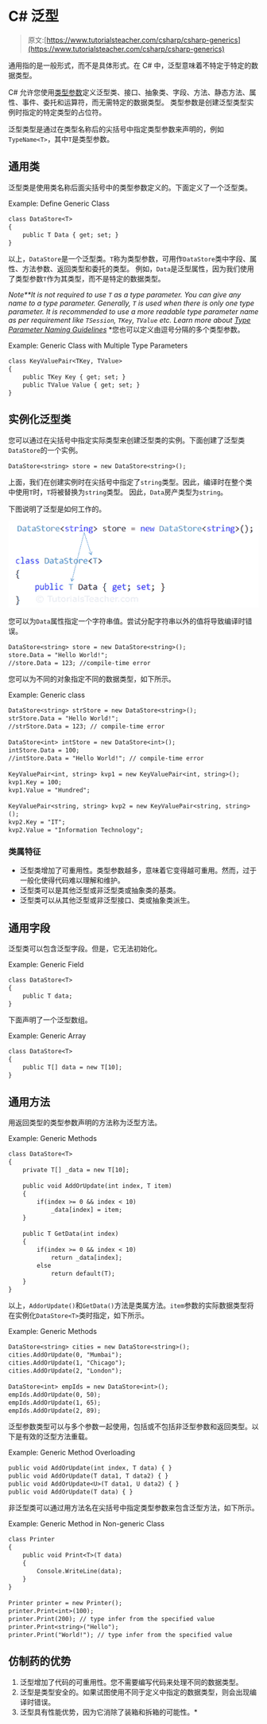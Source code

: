 # C# 泛型

> 原文:[https://www.tutorialsteacher.com/csharp/csharp-generics](https://www.tutorialsteacher.com/csharp/csharp-generics)

通用指的是一般形式，而不是具体形式。在 C# 中，泛型意味着不特定于特定的数据类型。

C# 允许您使用[类型参数](https://docs.microsoft.com/en-us/dotnet/csharp/programming-guide/generics/generic-type-parameters)定义泛型类、接口、抽象类、字段、方法、静态方法、属性、事件、委托和运算符，而无需特定的数据类型。 类型参数是创建泛型类型实例时指定的特定类型的占位符。

泛型类型是通过在类型名称后的尖括号中指定类型参数来声明的，例如`TypeName<T>`，其中`T`是类型参数。

## 通用类

泛型类是使用类名称后面尖括号中的类型参数定义的。下面定义了一个泛型类。

Example: Define Generic Class

```
class DataStore<T>
{
    public T Data { get; set; }
} 
```

以上，`DataStore`是一个泛型类。`T`称为类型参数，可用作`DataStore`类中字段、属性、方法参数、返回类型和委托的类型。 例如，`Data`是泛型属性，因为我们使用了类型参数`T`作为其类型，而不是特定的数据类型。

*Note**It is not required to use `T` as a type parameter. You can give any name to a type parameter. Generally, `T` is used when there is only one type parameter. It is recommended to use a more readable type parameter name as per requirement like `TSession`, `TKey`, `TValue` etc. Learn more about [Type Parameter Naming Guidelines](https://docs.microsoft.com/en-us/dotnet/csharp/programming-guide/generics/generic-type-parameters#type-parameter-naming-guidelines)* *您也可以定义由逗号分隔的多个类型参数。

Example: Generic Class with Multiple Type Parameters

```
class KeyValuePair<TKey, TValue>
{
    public TKey Key { get; set; }
    public TValue Value { get; set; }
} 
```

## 实例化泛型类

您可以通过在尖括号中指定实际类型来创建泛型类的实例。下面创建了泛型类`DataStore`的一个实例。

```
DataStore<string> store = new DataStore<string>(); 
```

上面，我们在创建实例时在尖括号中指定了`string`类型。因此，编译时在整个类中使用`T`时，`T`将被替换为`string`类型。 因此，`Data`房产类型为`string`。

下图说明了泛型是如何工作的。

[![C# Generics](img/91c8cfc02baf9a2fa8de41a237594b3f.png)](../../Content/images/csharp/generics.png) 

您可以为`Data`属性指定一个字符串值。尝试分配字符串以外的值将导致编译时错误。

```
DataStore<string> store = new DataStore<string>();
store.Data = "Hello World!";
//store.Data = 123; //compile-time error 
```

您可以为不同的对象指定不同的数据类型，如下所示。

Example: Generic class

```
DataStore<string> strStore = new DataStore<string>();
strStore.Data = "Hello World!";
//strStore.Data = 123; // compile-time error

DataStore<int> intStore = new DataStore<int>();
intStore.Data = 100;
//intStore.Data = "Hello World!"; // compile-time error

KeyValuePair<int, string> kvp1 = new KeyValuePair<int, string>();
kvp1.Key = 100;
kvp1.Value = "Hundred";

KeyValuePair<string, string> kvp2 = new KeyValuePair<string, string>();
kvp2.Key = "IT";
kvp2.Value = "Information Technology"; 
```

### 类属特征

*   泛型类增加了可重用性。类型参数越多，意味着它变得越可重用。然而，过于一般化使得代码难以理解和维护。
*   泛型类可以是其他泛型或非泛型类或抽象类的基类。
*   泛型类可以从其他泛型或非泛型接口、类或抽象类派生。

## 通用字段

泛型类可以包含泛型字段。但是，它无法初始化。

Example: Generic Field

```
class DataStore<T>
{
    public T data;
} 
```

下面声明了一个泛型数组。

Example: Generic Array

```
class DataStore<T>
{
    public T[] data = new T[10];
} 
```

## 通用方法

用返回类型的类型参数声明的方法称为泛型方法。

Example: Generic Methods

```
class DataStore<T>
{
    private T[] _data = new T[10];

    public void AddOrUpdate(int index, T item)
    {
        if(index >= 0 && index < 10)
            _data[index] = item;
    }

    public T GetData(int index)
    {
        if(index >= 0 && index < 10)
            return _data[index];
        else 
            return default(T);
    }
} 
```

以上，`AddorUpdate()`和`GetData()`方法是类属方法。`item`参数的实际数据类型将在实例化`DataStore<T>`类时指定，如下所示。

Example: Generic Methods

```
DataStore<string> cities = new DataStore<string>();
cities.AddOrUpdate(0, "Mumbai");
cities.AddOrUpdate(1, "Chicago");
cities.AddOrUpdate(2, "London");

DataStore<int> empIds = new DataStore<int>();
empIds.AddOrUpdate(0, 50);
empIds.AddOrUpdate(1, 65);
empIds.AddOrUpdate(2, 89); 
```

泛型参数类型可以与多个参数一起使用，包括或不包括非泛型参数和返回类型。以下是有效的泛型方法重载。

Example: Generic Method Overloading

```
public void AddOrUpdate(int index, T data) { }
public void AddOrUpdate(T data1, T data2) { }
public void AddOrUpdate<U>(T data1, U data2) { }
public void AddOrUpdate(T data) { } 
```

非泛型类可以通过用方法名在尖括号中指定类型参数来包含泛型方法，如下所示。

Example: Generic Method in Non-generic Class

```
class Printer
{
    public void Print<T>(T data)
    {
        Console.WriteLine(data);
    }
}

Printer printer = new Printer();
printer.Print<int>(100);
printer.Print(200); // type infer from the specified value
printer.Print<string>("Hello");
printer.Print("World!"); // type infer from the specified value 
```

## 仿制药的优势

1.  泛型增加了代码的可重用性。您不需要编写代码来处理不同的数据类型。
2.  泛型是类型安全的。如果试图使用不同于定义中指定的数据类型，则会出现编译时错误。
3.  泛型具有性能优势，因为它消除了装箱和拆箱的可能性。*